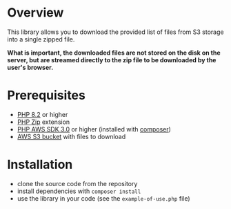 # Overview

This library allows you to download the provided list of files from S3 storage into a single zipped file.

**What is important, the downloaded files are not stored on the disk on the server, but are streamed directly to the zip file to be downloaded by the user's browser.**

# Prerequisites

- [PHP 8.2](https://www.php.net/downloads.php) or higher
- [PHP Zip](https://www.php.net/manual/en/zip.installation.php) extension
- [PHP AWS SDK 3.0](https://docs.aws.amazon.com/sdk-for-php/v3/developer-guide/getting-started_installation.html) or higher (installed with [composer](https://getcomposer.org/))
- [AWS S3 bucket](https://docs.aws.amazon.com/AmazonS3/latest/userguide/creating-bucket.html) with files to download

# Installation

- clone the source code from the repository
- install dependencies with `composer install`
- use the library in your code (see the `example-of-use.php` file)
